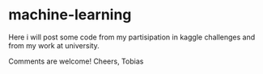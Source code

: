 # machine-learning
Here i will post some code from my partisipation in kaggle challenges and from my work at university.

Comments are welcome!
Cheers, 
Tobias
